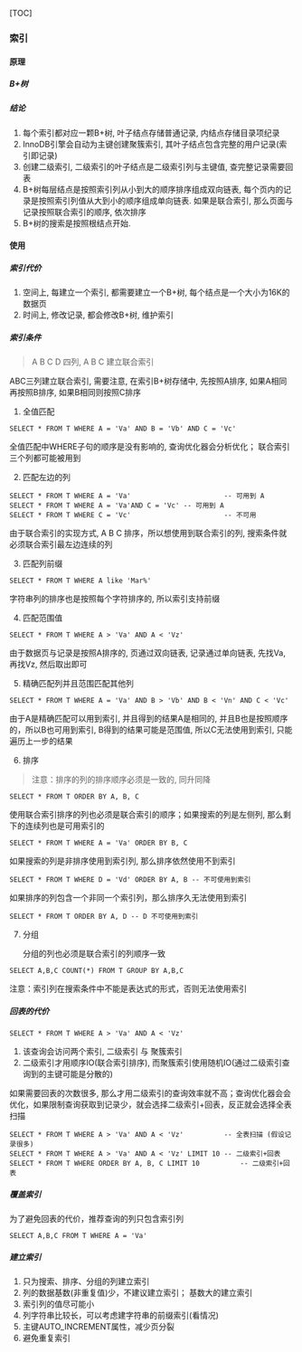 [TOC]

### 索引

#### 原理

##### B+树

##### 结论

1. 每个索引都对应一颗B+树, 叶子结点存储普通记录, 内结点存储目录项纪录
2. InnoDB引擎会自动为主键创建聚簇索引, 其叶子结点包含完整的用户记录(索引即记录)
3. 创建二级索引, 二级索引的叶子结点是二级索引列与主键值, 查完整记录需要回表
4. B+树每层结点是按照索引列从小到大的顺序排序组成双向链表, 每个页内的记录是按照索引列值从大到小的顺序组成单向链表. 如果是联合索引, 那么页面与记录按照联合索引的顺序, 依次排序
5. B+树的搜索是按照根结点开始.

#### 使用

##### 索引代价

1. 空间上, 每建立一个索引, 都需要建立一个B+树, 每个结点是一个大小为16K的数据页
2. 时间上, 修改记录, 都会修改B+树, 维护索引

##### 索引条件

> A B C D 四列, A B C 建立联合索引

ABC三列建立联合索引, 需要注意, 在索引B+树存储中, 先按照A排序, 如果A相同再按照B排序, 如果B相同则按照C排序

1. 全值匹配

~~~mysql
SELECT * FROM T WHERE A = 'Va' AND B = 'Vb' AND C = 'Vc'
~~~

全值匹配中WHERE子句的顺序是没有影响的, 查询优化器会分析优化； 联合索引三个列都可能被用到

2. 匹配左边的列

~~~mysql
SELECT * FROM T WHERE A = 'Va'						 -- 可用到 A
SELECT * FROM T WHERE A = 'Va'AND C = 'Vc' -- 可用到 A
SELECT * FROM T WHERE C = 'Vc'						 -- 不可用
~~~

由于联合索引的实现方式, A B C 排序，所以想使用到联合索引的列, 搜索条件就必须联合索引最左边连续的列

3. 匹配列前缀

~~~mysql
SELECT * FROM T WHERE A like 'Mar%'
~~~

字符串列的排序也是按照每个字符排序的, 所以索引支持前缀

4. 匹配范围值

~~~mysql
SELECT * FROM T WHERE A > 'Va' AND A < 'Vz'
~~~

由于数据页与记录是按照A排序的, 页通过双向链表, 记录通过单向链表, 先找Va, 再找Vz, 然后取出即可

5. 精确匹配列并且范围匹配其他列

~~~mysql
SELECT * FROM T WHERE A = 'Va' AND B > 'Vb' AND B < 'Vn' AND C < 'Vc'
~~~

由于A是精确匹配可以用到索引, 并且得到的结果A是相同的, 并且B也是按照顺序的，所以B也可用到索引, B得到的结果可能是范围值, 所以C无法使用到索引, 只能遍历上一步的结果

6. 排序

> 注意：排序的列的排序顺序必须是一致的, 同升同降

~~~mysql
SELECT * FROM T ORDER BY A, B, C 
~~~

使用联合索引排序的列也必须是联合索引的顺序；如果搜索的列是左侧列, 那么剩下的连续列也是可用索引的

~~~mysql
SELECT * FROM T WHERE A = 'Va' ORDER BY B, C
~~~

如果搜索的列是非排序使用到索引列, 那么排序依然使用不到索引

~~~mysql
SELECT * FROM T WHERE D = 'Vd' ORDER BY A, B -- 不可使用到索引
~~~

如果排序的列包含一个非同一个索引列，那么排序久无法使用到索引

~~~mysql
SELECT * FROM T ORDER BY A, D -- D 不可使用到索引
~~~

7. 分组

   分组的列也必须是联合索引的列顺序一致

~~~mysql
SELECT A,B,C COUNT(*) FROM T GROUP BY A,B,C
~~~

注意：索引列在搜索条件中不能是表达式的形式，否则无法使用索引

##### 回表的代价

~~~mysql
SELECT * FROM T WHERE A > 'Va' AND A < 'Vz'
~~~

1. 该查询会访问两个索引, 二级索引 与 聚簇索引
2. 二级索引才用顺序IO(联合索引排序), 而聚簇索引使用随机IO(通过二级索引查询到的主键可能是分散的)

如果需要回表的次数很多, 那么才用二级索引的查询效率就不高；查询优化器会会优化，如果限制查询获取到记录少，就会选择二级索引+回表，反正就会选择全表扫描

~~~mysql
SELECT * FROM T WHERE A > 'Va' AND A < 'Vz'          -- 全表扫描 (假设记录很多)
SELECT * FROM T WHERE A > 'Va' AND A < 'Vz' LIMIT 10 -- 二级索引+回表
SELECT * FROM T WHERE ORDER BY A, B, C LIMIT 10			 -- 二级索引+回表
~~~

##### 覆盖索引

为了避免回表的代价，推荐查询的列只包含索引列

~~~mysql
SELECT A,B,C FROM T WHERE A = 'Va'
~~~

##### 建立索引

1. 只为搜索、排序、分组的列建立索引
2. 列的数据基数(非重复值)少，不建议建立索引； 基数大的建立索引
3. 索引列的值尽可能小
4. 列字符串比较长，可以考虑建字符串的前缀索引(看情况)
5. 主键AUTO_INCREMENT属性，减少页分裂
6. 避免重复索引
